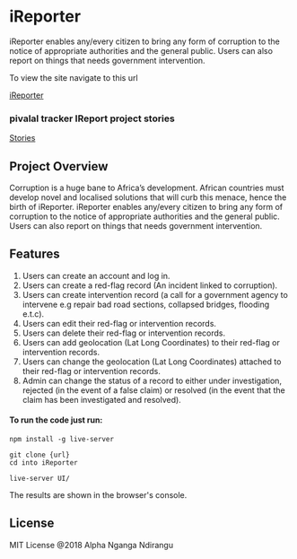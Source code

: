 # iReporter

iReporter enables any/every citizen to bring any form of corruption to the notice of appropriate authorities and the general public. Users can also report on things that needs government intervention.

To view the site navigate to this url

[iReporter](https://bl4ck4ndbr0wn.github.io/iReporter/iReporter/UI)

### pivalal tracker IReport project stories

[Stories](https://www.pivotaltracker.com/projects/2226962)

## Project Overview

Corruption is a huge bane to Africa’s development. African countries must develop novel and
localised solutions that will curb this menace, hence the birth of iReporter. iReporter enables
any/every citizen to bring any form of corruption to the notice of appropriate authorities and the
general public. Users can also report on things that needs government intervention.

## Features

1. Users can create an account and log in.
2. Users can create a red-flag record (An incident linked to corruption).
3. Users can create intervention record (a call for a government agency to intervene e.g
   repair bad road sections, collapsed bridges, flooding e.t.c).
4. Users can edit their red-flag or intervention records.
5. Users can delete their red-flag or intervention records.
6. Users can add geolocation (Lat Long Coordinates) to their red-flag or intervention
   records.
7. Users can change the geolocation (Lat Long Coordinates) attached to their red-flag or
   intervention records.
8. Admin can change the status of a record to either under investigation, rejected (in the
   event of a false claim) or resolved (in the event that the claim has been investigated and
   resolved).

#### To run the code just run:

```
npm install -g live-server

git clone {url}
cd into iReporter

live-server UI/
```

The results are shown in the browser's console.

## License

MIT License
@2018 Alpha Nganga Ndirangu
